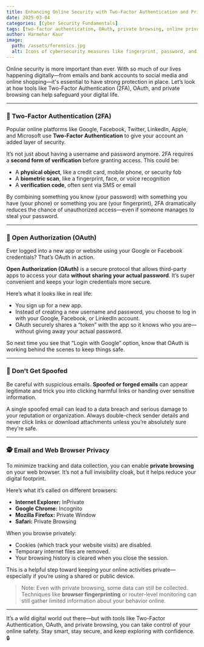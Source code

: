 ```yaml
---
title: Enhancing Online Security with Two-Factor Authentication and Private Browsing
date: 2025-03-04
categories: [Cyber Security Fundamentals]
tags: [two-factor authentication, OAuth, private browsing, online privacy, spoofing, cybersecurity tips]
author: Harmehar Kaur
image:
  path: /assets/forensics.jpg
  alt: Icons of cybersecurity measures like fingerprint, password, and authentication
---
```


Online security is more important than ever. With so much of our lives happening digitally—from emails and bank accounts to social media and online shopping—it's essential to have strong protection in place. Let’s look at how tools like Two-Factor Authentication (2FA), OAuth, and private browsing can help safeguard your digital life.

---

### 🔐 Two-Factor Authentication (2FA)

Popular online platforms like Google, Facebook, Twitter, LinkedIn, Apple, and Microsoft use **Two-Factor Authentication** to give your account an added layer of security.

It’s not just about having a username and password anymore. 2FA requires a **second form of verification** before granting access. This could be:

- A **physical object**, like a credit card, mobile phone, or security fob  
- A **biometric scan**, like a fingerprint, face, or voice recognition  
- A **verification code**, often sent via SMS or email  

By combining something you know (your password) with something you have (your phone) or something you are (your fingerprint), 2FA dramatically reduces the chance of unauthorized access—even if someone manages to steal your password.

---

### 🔄 Open Authorization (OAuth)

Ever logged into a new app or website using your Google or Facebook credentials? That’s OAuth in action.

**Open Authorization (OAuth)** is a secure protocol that allows third-party apps to access your data **without sharing your actual password**. It’s super convenient and keeps your login credentials more secure.

Here’s what it looks like in real life:

- You sign up for a new app.  
- Instead of creating a new username and password, you choose to log in with your Google, Facebook, or LinkedIn account.  
- OAuth securely shares a “token” with the app so it knows who you are—without giving away your actual password.  

So next time you see that “Login with Google” option, know that OAuth is working behind the scenes to keep things safe.

---

### 🚫 Don't Get Spoofed

Be careful with suspicious emails. **Spoofed or forged emails** can appear legitimate and trick you into clicking harmful links or handing over sensitive information.

A single spoofed email can lead to a data breach and serious damage to your reputation or organization. Always double-check sender details and never click links or download attachments unless you’re absolutely sure they’re safe.

---

### 🕵️ Email and Web Browser Privacy

To minimize tracking and data collection, you can enable **private browsing** on your web browser. It’s not a full invisibility cloak, but it helps reduce your digital footprint.

Here’s what it’s called on different browsers:

- **Internet Explorer:** InPrivate  
- **Google Chrome:** Incognito  
- **Mozilla Firefox:** Private Window  
- **Safari:** Private Browsing  

When you browse privately:
- Cookies (which track your website visits) are disabled.
- Temporary internet files are removed.
- Your browsing history is cleared when you close the session.

This is a helpful step toward keeping your online activities private—especially if you’re using a shared or public device.

> Note: Even with private browsing, some data can still be collected. Techniques like **browser fingerprinting** or router-level monitoring can still gather limited information about your behavior online.

---

It’s a wild digital world out there—but with tools like Two-Factor Authentication, OAuth, and private browsing, you can take control of your online safety. Stay smart, stay secure, and keep exploring with confidence. 🔒
